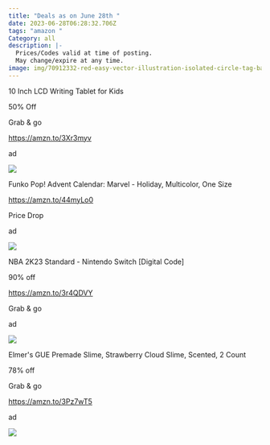 ```yaml
---
title: "Deals as on June 28th "
date: 2023-06-28T06:28:32.706Z
tags: "amazon "
Category: all
description: |-
  Prices/Codes valid at time of posting.
  May change/expire at any time.
image: img/70912332-red-easy-vector-illustration-isolated-circle-tag-banner-best-deal-this-element-is-well-adapted-for.webp
---
```

10 Inch LCD Writing Tablet for Kids

50% Off

Grab & go

https://amzn.to/3Xr3myv

ad

![](https://m.media-amazon.com/images/I/81pKDwzkhOL._AC_SL1500_.jpg)



Funko Pop! Advent Calendar: Marvel - Holiday, Multicolor, One Size

https://amzn.to/44myLo0

Price Drop

ad

![](https://m.media-amazon.com/images/I/81UAEWELhRL._AC_SL1500_.jpg)



NBA 2K23 Standard - Nintendo Switch \[Digital Code]

90% off

https://amzn.to/3r4QDVY

Grab & go

ad

![](https://m.media-amazon.com/images/I/71rDx73iyGL._AC_SL1500_.jpg)



Elmer's GUE Premade Slime, Strawberry Cloud Slime, Scented, 2 Count

78% off

Grab & go

https://amzn.to/3Pz7wT5

ad

![](https://m.media-amazon.com/images/I/71UBFkHR9bL._AC_SL1500_.jpg)

<!--EndFragment-->